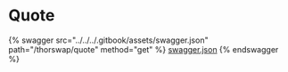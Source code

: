 # Quote

{% swagger src="../../../.gitbook/assets/swagger.json" path="/thorswap/quote" method="get" %}
[swagger.json](../../../.gitbook/assets/swagger.json)
{% endswagger %}
